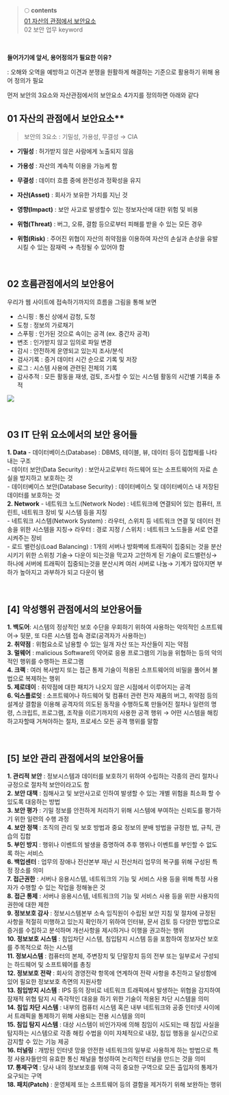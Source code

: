 > 🌕 **contents** <br>
[01 자산의 관점에서 보안요소](#01-자산의-관점에서-보안요소) <br>
02 보안 업무 keyword

<br>

**들어가기에 앞서, 용어정의가 필요한 이유?**

: 오해와 오역을 예방하고 이견과 분쟁을 원활하게 해결하는 기준으로 활용하기 위해 용어 정의가 필요



먼저 보안의 3요소와 자산관점에서의 보안요소 4가지를 정의하면 아래와 같다

## 01 자산의 관점에서 보안요소**

> 보안의 3요소 : 기밀성, 가용성, 무결성 → CIA

- **기밀성** : 허가받지 않은 사람에게 노출되지 않음 <br>
- **가용성** : 자산의 계속적 이용을 가능케 함 <br>
- **무결성** : 데이터 흐름 중에 완전성과 정확성을 유지 <br>

- **자산(Asset)** : 회사가 보유한 가치를 지닌 것 <br>
- **영향(Impact)** : 보안 사고로 발생할수 있는 정보자산에 대한 위험 및 비용 <br>
- **위협(Threat)** : 버그, 오류, 결함 등으로부터 피해를 받을 수 있는 모든 경우 <br>
- **위험(Risk)** : 주어진 위협이 자산의 취약점을 이용하여 자산의 손실과 손상을 유발시킬 수 있는 잠재력 → 측정될 수 있어야 함 <br>

<br>

## **02 흐름관점에서의 보안용어**

우리가 웹 사이트에 접속하기까지의 흐름을 그림을 통해 보면

- 스니핑 : 통신 상에서 감청, 도청 <br>
- 도청 : 정보의 가로채기 <br>
- 스푸핑 : 인가된 것으로 속이는 공격 (ex. 중간자 공격) <br>
- 변조 : 인가받지 않고 임의로 파일 변경 <br>
- 감시 : 안전하게 운영되고 있는지 조사/분석 <br>
- 검사기록 : 증거 데이터 시간 순으로 기록 및 저장 <br>
- 로그 : 시스템 사용에 관련된 전체의 기록 <br>
- 감사추적 : 모든 활동을 재생, 검토, 조사할 수 있는 시스템 활동의 시간별 기록을 추적 <br>

![](https://velog.velcdn.com/images/hrnn00/post/33ef65d5-cd29-49ff-95e2-28e5ac5ae341/image.jpeg)

<br>

## **03 IT 단위 요소에서의 보안 용어들**

**1. Data**
    - 데이터베이스(Database) : DBMS, 테이블, 뷰, 데이터 등이 집합체를 나타내는 구조 <br>
    - 데이터 보안(Data Security) : 보안사고로부터 하드웨어 또는 소프트웨어의 자료 손실을 방지하고 보호하는 것 <br>
    - 데이터베이스 보안(Database Security) : 데이터베이스 및 데이터베이스 내 저장된 데이터를 보호하는 것 <br>
**2. Network**
    - 네트워크 노드(Network Node) : 네트워크에 연결되어 있는 컴퓨터, 프린트, 네트워크 장비 및 시스템 등을 지칭 <br>
    - 네트워크 시스템(Network System) : 라우터, 스위치 등 네트워크 연결 및 데이터 전송을 위한 시스템을 지칭→ 라우터 : 경로 지정 / 스위치 : 네트워크 노드들을 서로 연결시켜주는 장비 <br>
    - 로드 밸런싱(Load Balancing) : 1개의 서버나 방화벽에 트래픽이 집중되는 것을 분산시키기 위한 스위칭 기술→ 다운이 되는것을 막고자 고안하게 된 기술이 로드밸런싱→ 하나에 서버에 트래픽이 집중되는것을 분산시켜 여러 서버로 나눔→ 기계가 많아지면 부하가 높아지고 과부하가 되고 다운이 됌
    
<br>

## **[4] 악성행위 관점에서의 보안용어들**

**1. 백도어**: 시스템의 정상적인 보호 수단을 우회하기 위하여 사용하는 악의적인 소프트웨어→ 뒷문, 또 다른 시스템 접속 경로(공격자가 사용하는) <br>
**2. 취약점** : 위험요소로 남용할 수 있는 일개 자산 또는 자산들이 지는 약점 <br>
**3. 멀웨어** : malicious Software의 약어로 응용 프로그램의 기능을 위협하는 등의 악의적인 행위를 수행하는 프로그램 <br>
**4. 크랙** : 여러 복사방지 또는 접근 통제 기술이 적용된 소프트웨어의 비밀을 풀어서 불법으로 복제하는 행위 <br>
**5. 제로데이** : 취약점에 대한 패치가 나오지 않은 시점에서 이루어지는 공격 <br>
**6. 익스플로잇** : 소프트웨어나 하드웨어 및 컴퓨터 관련 전자 제품의 버그, 취약점 등의 설계상 결함을 이용해 공격자의 의도된 동작을 수행하도록 만들어진 절차나 일련의 명령, 스크립트, 프로그램, 조작을 이르기까지의 사용한 공격 행위 → 어떤 시스템을 해킹하고자할때 거쳐야하는 절차, 프로세스 모든 공격 행위를 말함

<br>

## **[5] 보안 관리 관점에서의 보안용어들**

**1. 관리적 보안** : 정보시스템과 데이터를 보호하기 위하여 수립하는 각종의 관리 절차나 규정으로 절차적 보안이라고도 함 <br>
**2. 보안 대책** : 침해사고 및 보안사고로 인하여 발생할 수 있는 개별 위험을 최소화 할 수 있도록 대응하는 방법 <br>
**3. 보안 평가** : 기밀 정보를 안전하게 처리하기 위해 시스템에 부여하는 신뢰도를 평가하기 위한 일련의 수행 과정 <br>
**4. 보안 정책** : 조직의 관리 및 보호 방법과 중요 정보의 분배 방법을 규정한 법, 규칙, 관습의 집합 <br>
**5. 부인 방지** : 행위나 이벤트의 발생을 증명하여 추후 행위나 이벤트를 부인할 수 없도록 하는 서비스 <br>
**6. 백업센터** : 업무의 장애나 전산본부 재난 시 전산처리 업무의 복구를 위해 구성된 특정 장소를 의미 <br>
**7. 접근권한** : 서버나 응용시스템, 네트워크의 기능 및 서비스 사용 등을 위해 특정 사용자가 수행할 수 있는 작업을 정해놓은 것 <br>
**8. 접근 통제** : 서버나 응용시스템, 네트워크의 기능 및 서비스 사용 등을 위한 사용자의 권한에 대한 제한 <br>
**9. 정보보호 감사** : 정보시스템본부 소속 임직원이 수립된 보안 지침 및 절차에 규정된 사항을 적절히 미행하고 있는지 확인하기 위하여 인터뷰, 문서 검토 등 다양한 방법으로 증거를 수집하고 분석하며 개선사항을 제시하거나 이행을 권고하는 행위 <br>
**10. 정보보호 시스템** : 침입차단 시스템, 침입탐지 시스템 등을 포함하여 정보자산 보호를 주목적으로 하는 시스템 <br>
**11. 정보시스템** : 컴퓨터의 본체, 주변장치 및 단말장치 등의 전부 또는 일부로서 구성되는 하드웨어 및 소프트웨어를 총칭 <br>
**12. 정보보호 전략** : 회사의 경영전략 항목에 연계하여 전략 사항을 추진하고 달성함에 있어 필요한 정보보호 측면의 지원사항 <br>
**13. 침입방지 시스템** : IPS 등의 장비로 네트워크 트래픽에서 발생하는 위협을 감지하여 잠재적 위협 탐지 시 즉각적인 대응을 하기 위한 기술이 적용된 차단 시스템을 의미 <br>
**14. 침입 차단 시스템** : 내부의 컴퓨터 시스템 혹은 내부 네트워크와 공중 인터넷 사이에서 트래픽을 통제하기 위해 사용되는 전용 시스템을 의미 <br>
**15. 침입 탐지 시스템** : 대상 시스템이 비인가자에 의해 침임이 시도되는 때 침입 사실을 탐지하는 시스템으로 각종 해킹 수법을 이미 자체적으로 내장, 침입 행동을 실시간으로 감지할 수 있는 기능 제공 <br>
**16. 터널링** : 개방된 인터넷 망을 안전한 네트워크의 일부로 사용하게 하는 방법으로 특정 사용자들만의 유효한 통신 채널을 형성하여 논리적인 터널을 만드는 것을 의미 <br>
**17. 통제구역** : 당사 내의 정보보호를 위해 극히 중요한 구역으로 모든 출입자의 통제가 요구되는 구역 <br>
**18. 패치(Patch)** : 운영체제 또는 소프트웨어 등의 결함을 제거하기 위해 보완하는 행위

